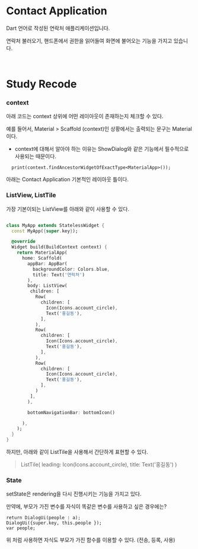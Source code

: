 # Contact Application

Dart 언어로 작성된 연락처 애플리케이션입니다.

연락처 불러오기, 핸드폰에서 권한을 읽어들여 화면에 불어오는 기능을 가지고 있습니다.

<br>

# Study Recode

### context
아래 코드는 context 상위에 어떤 레이아웃이 존재하는지 체크할 수 있다.

예를 들어서, Material > Scaffold (context)인 상황에서는 출력되는 문구는 Material이다.

- context에 대해서 알아야 하는 이유는 ShowDialog와 같은 기능에서 필수적으로 사용되는 때문이다.

```
  print(context.findAncestorWidgetOfExactType<MaterialApp>());
```
아래는 Contact Application 기본적인 레이아웃 틀이다.

### ListView, ListTile
가장 기본이되는 ListView를 아래와 같이 사용할 수 있다.

``` dart

class MyApp extends StatelessWidget {
  const MyApp({super.key});

  @override
  Widget build(BuildContext context) {
    return MaterialApp(
      home: Scaffold(
        appBar: AppBar(
          backgroundColor: Colors.blue,
          title: Text('연락처')
        ),
        body: ListView(
         children: [
           Row(
             children: [
               Icon(Icons.account_circle),
               Text('홍길동'),
             ],
           ),
           Row(
             children: [
               Icon(Icons.account_circle),
               Text('홍길동'),
             ],
           ),
           Row(
             children: [
               Icon(Icons.account_circle),
               Text('홍길동'),
             ],
           )
         ],
        ),

        bottomNavigationBar: bottomIcon()

      ),
    );
  }
}


```

하지만, 아래와 같이 ListTile을 사용해서 간단하게 표현할 수 있다.

> ListTile(
leading: Icon(Icons.account_circle),
title: Text('홍길동')
)

### State

setState은 rendering을 다시 진행시키는 기능을 가지고 있다.

만약에, 부모가 가진 변수를 자식이 똑같은 변수를 사용하고 싶은 경우에는?

```
return DialogUi(people : a);
DialogUi({super.key, this.people });
var people;
``` 

위 처럼 사용하면 자식도 부모가 가진 함수를 이용할 수 있다. (전송, 등록, 사용)